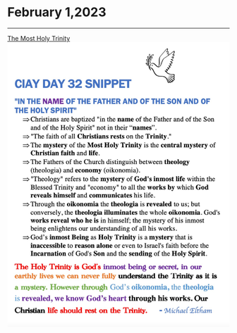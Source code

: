 # February 1,2023
---

[The Most Holy Trinity](https://youtu.be/dd0QXMRz0yE)
![Day 32 Snippet](https://github.com/fernal73/CIAY/blob/main/February/jpgs/Day32Snippet.jpg?raw=true)
